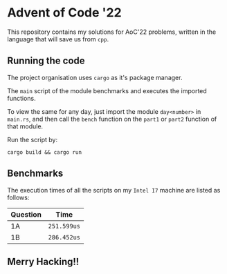 # Advent of Code '22

This repository contains my solutions for AoC'22 problems, written in the language that will save us from `cpp`.

## Running the code

The project organisation uses `cargo` as it's package manager.

The `main` script of the module benchmarks and executes the imported functions.

To view the same for any day, just import the module `day<number>` in `main.rs`, and then call the `bench` function on the `part1` or `part2` function of that module.

Run the script by:

```
cargo build && cargo run
```

## Benchmarks

The execution times of all the scripts on my `Intel I7` machine are listed as follows:

| Question | Time        |
| -------- | ----------- |
| 1A       | `251.599us` |
| 1B       | `286.452us` |

## Merry Hacking!!

